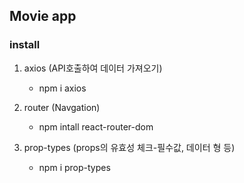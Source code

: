 ## Movie app ##

### install ###
1. axios (API호출하여 데이터 가져오기)
    - npm i axios

2. router (Navgation)
    - npm intall react-router-dom

3. prop-types (props의 유효성 체크-필수값, 데이터 형 등)
    - npm i prop-types